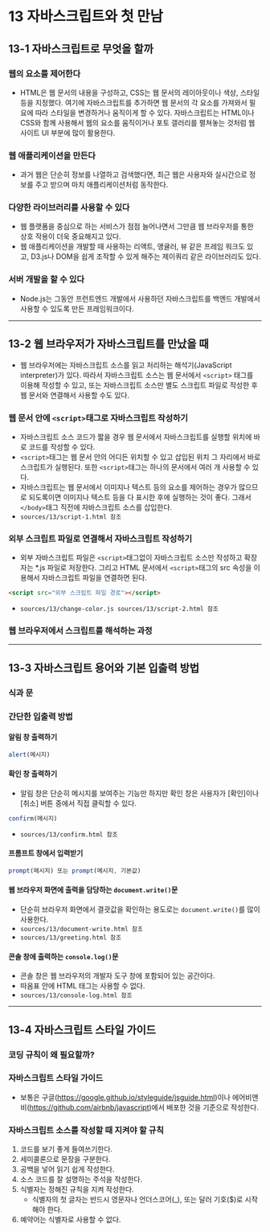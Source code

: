 # 13 자바스크립트와 첫 만남
## 13-1 자바스크립트로 무엇을 할까
### 웹의 요소를 제어한다
* HTML은 웹 문서의 내용을 구성하고, CSS는 웹 문서의 레이아웃이나 색상, 스타일 등을 지정했다. 여기에 자바스크립트를 추가하면 웹 문서의 각 요소를 가져와서 필요에 따라 스타일을 변경하거나 움직이게 할 수 있다. 자바스크립트는 HTML이나 CSS와 함께 사용해서 웹의 요소를 움직이거나 포토 갤러리를 펼쳐놓는 것처럼 웹 사이트 UI 부분에 많이 활용한다.
### 웹 애플리케이션을 만든다
* 과거 웹은 단순히 정보를 나열하고 검색했다면, 최근 웹은 사용자와 실시간으로 정보를 주고 받으며 마치 애플리케이션처럼 동작한다.
### 다양한 라이브러리를 사용할 수 있다
* 웹 플랫폼을 중심으로 하는 서비스가 점점 늘어나면서 그만큼 웹 브라우저를 통한 상호 작용이 더욱 중요해지고 있다.
* 웹 애플리케이션을 개발할 때 사용하는 리액트, 앵귤러, 뷰 같은 프레임 워크도 있고, D3.js나 DOM을 쉽게 조작할 수 있게 해주는 제이쿼리 같은 라이브러리도 있다.
### 서버 개발을 할 수 있다
* Node.js는 그동안 프런트엔드 개발에서 사용하던 자바스크립트를 백엔드 개발에서 사용할 수 있도록 만든 프레임워크이다.

---

## 13-2 웹 브라우저가 자바스크립트를 만났을 때
* 웹 브라우저에는 자바스크립트 소스를 읽고 처리하는 해석기(JavaScript interpreter)가 있다. 따라서 자바스크립트 소스는 웹 문서에서 ```<script>``` 태그를 이용해 작성할 수 있고, 또는 자바스크립트 소스만 별도 스크립트 파일로 작성한 후 웹 문서와 연결해서 사용할 수도 있다.
### 웹 문서 안에 ```<script>```태그로 자바스크립트 작성하기
* 자바스크립트 소스 코드가 짧을 경우 웹 문서에서 자바스크립트를 실행할 위치에 바로 코드를 작성할 수 있다.
* ```<script>```태그는 웹 문서 안의 어디든 위치할 수 있고 삽입된 위치 그 자리에서 바로 스크립트가 실행된다. 또한 ```<script>```태그는 하나의 문서에서 여러 개 사용할 수 있다.
* 자바스크립트는 웹 문서에서 이미지나 텍스트 등의 요소를 제어하는 경우가 많으므로 되도록이면 이미지나 텍스트 등을 다 표시한 후에 실행하는 것이 좋다. 그래서 ```</body>```태그 직전에 자바스크립트 소스를 삽입한다.
* ```sources/13/script-1.html 참조```

### 외부 스크립트 파일로 연결해서 자바스크립트 작성하기
* 외부 자바스크립트 파일은 ```<script>```태그없이 자바스크립트 소스만 작성하고 확장자는 *.js 파일로 저장한다. 그리고 HTML 문서에서 ```<script>```태그의 src 속성을 이용해서 자바스크립트 파일을 연결하면 된다.
```html
<script src="외부 스크립트 파일 경로"></script>
```
* ```sources/13/change-color.js sources/13/script-2.html 참조```

### 웹 브라우저에서 스크립트를 해석하는 과정
---
## 13-3 자바스크립트 용어와 기본 입출력 방법
### 식과 문
### 간단한 입출력 방법
#### 알림 창 출력하기
```JavaScript
alert(메시지)
```
#### 확인 창 출력하기
* 알림 창은 단순히 메시지를 보여주는 기능만 하지만 확인 창은 사용자가 [확인]이나 [취소] 버튼 중에서 직접 클릭할 수 있다.
```JavaScript
confirm(메시지)
```
* ```sources/13/confirm.html 참조```
#### 프롬프트 창에서 입력받기
```js
prompt(메시지) 또는 prompt(메시지, 기본값)
```
#### 웹 브라우저 화면에 출력을 담당하는 ```document.write()```문
* 단순히 브라우저 화면에서 결괏값을 확인하는 용도로는 ```document.write()```를 많이 사용한다.
* ```sources/13/document-write.html 참조```
* ```sources/13/greeting.html 참조```
#### 콘솔 창에 출력하는 ```console.log()```문
* 콘솔 창은 웹 브라우저의 개발자 도구 창에 포함되어 있는 공간이다.
* 따옴표 안에 HTML 태그는 사용할 수 없다.
* ```sources/13/console-log.html 참조```
---
## 13-4 자바스크립트 스타일 가이드
### 코딩 규칙이 왜 필요할까? 
### 자바스크립트 스타일 가이드
* 보통은 구글(https://google.github.io/styleguide/jsguide.html)이나 에어비앤비(https://github.com/airbnb/javascript)에서 배포한 것을 기준으로 작성한다.
### 자바스크립트 소스를 작성할 때 지켜야 할 규칙
1. 코드를 보기 좋게 들여쓰기한다.
2. 세미콜론으로 문장을 구분한다.
3. 공백을 넣어 읽기 쉽게 작성한다.
4. 소스 코드를 잘 설명하는 주석을 작성한다.
5. 식별자는 정해진 규칙을 지켜 작성한다.
    * 식별자의 첫 글자는 반드시 영문자나 언더스코어(_), 또는 달러 기호($)로 시작해야 한다.
6. 예약어는 식별자로 사용할 수 없다.